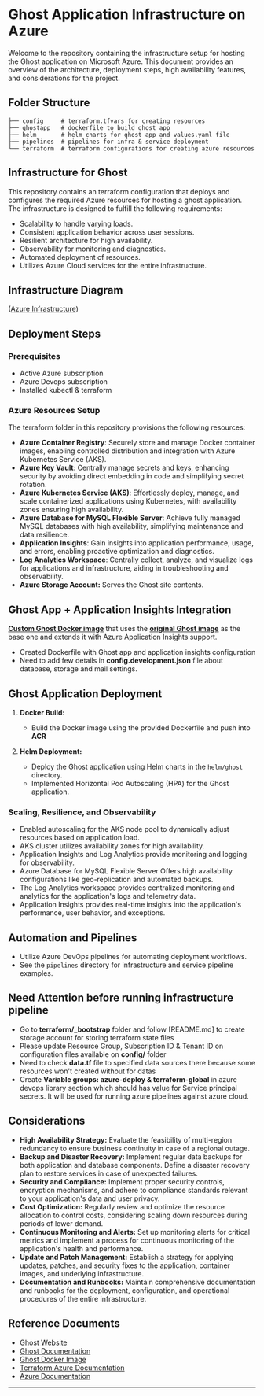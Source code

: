 # Ghost Application Infrastructure on Azure

Welcome to the repository containing the infrastructure setup for hosting the Ghost application on Microsoft Azure. This document provides an overview of the architecture, deployment steps, high availability features, and considerations for the project.

## Folder Structure

```
├── config     # terraform.tfvars for creating resources
├── ghostapp   # dockerfile to build ghost app
├── helm       # helm charts for ghost app and values.yaml file
├── pipelines  # pipelines for infra & service deployment
└── terraform  # terraform configurations for creating azure resources
```

## Infrastructure for Ghost

This repository contains an terraform configuration that deploys and configures the required Azure resources for hosting a ghost application. The infrastructure is designed to fulfill the following requirements:

- Scalability to handle varying loads.
- Consistent application behavior across user sessions.
- Resilient architecture for high availability.
- Observability for monitoring and diagnostics.
- Automated deployment of resources.
- Utilizes Azure Cloud services for the entire infrastructure.

## Infrastructure Diagram

([Azure Infrastructure](infra.drawio))

## Deployment Steps

### Prerequisites

- Active Azure subscription
- Azure Devops subscription
- Installed kubectl & terraform

### Azure Resources Setup

The terraform folder in this repository provisions the following resources:

- **Azure Container Registry**: Securely store and manage Docker container images, enabling controlled distribution and integration with Azure Kubernetes Service (AKS).
- **Azure Key Vault**: Centrally manage secrets and keys, enhancing security by avoiding direct embedding in code and simplifying secret rotation.
- **Azure Kubernetes Service (AKS)**: Effortlessly deploy, manage, and scale containerized applications using Kubernetes, with availability zones ensuring high availability.
- **Azure Database for MySQL Flexible Server**: Achieve fully managed MySQL databases with high availability, simplifying maintenance and data resilience.
- **Application Insights**: Gain insights into application performance, usage, and errors, enabling proactive optimization and diagnostics.
- **Log Analytics Workspace**: Centrally collect, analyze, and visualize logs for applications and infrastructure, aiding in troubleshooting and observability.
- **Azure Storage Account:** Serves the Ghost site contents.

## Ghost App + Application Insights Integration

[**Custom Ghost Docker image**](https://learn.microsoft.com/en-us/azure/container-registry/) that uses the [**original Ghost image**](https://hub.docker.com/_/ghost) as the base one and extends it with Azure Application Insights support.

- Created Dockerfile with Ghost app and application insights configuration
- Need to add few details in **config.development.json** file about database, storage and mail settings.

## Ghost Application Deployment

1. **Docker Build:**

   - Build the Docker image using the provided Dockerfile and push into **ACR**

2. **Helm Deployment:**
   - Deploy the Ghost application using Helm charts in the `helm/ghost` directory.
   - Implemented Horizontal Pod Autoscaling (HPA) for the Ghost application.

### Scaling, Resilience, and Observability

- Enabled autoscaling for the AKS node pool to dynamically adjust resources based on application load.
- AKS cluster utilizes availability zones for high availability.
- Application Insights and Log Analytics provide monitoring and logging for observability.
- Azure Database for MySQL Flexible Server Offers high availability configurations like geo-replication and automated backups.
- The Log Analytics workspace provides centralized monitoring and analytics for the application's logs and telemetry data.
- Application Insights provides real-time insights into the application's performance, user behavior, and exceptions.

## Automation and Pipelines

- Utilize Azure DevOps pipelines for automating deployment workflows.
- See the `pipelines` directory for infrastructure and service pipeline examples.

## Need Attention before running infrastructure pipeline

- Go to **terraform/\_bootstrap** folder and follow [README.md] to create storage account for storing terraform state files
- Please update Resource Group, Subscription ID & Tenant ID on configuration files available on **config/** folder
- Need to check **data.tf** file to specified data sources there because some resources won't created without for datas
- Create **Variable groups: azure-deploy & terraform-global** in azure devops library section which should has value for Service principal secrets. It will be used for running azure pipelines against azure cloud.

## Considerations

- **High Availability Strategy:** Evaluate the feasibility of multi-region redundancy to ensure business continuity in case of a regional outage.
- **Backup and Disaster Recovery:** Implement regular data backups for both application and database components. Define a disaster recovery plan to restore services in case of unexpected failures.
- **Security and Compliance:** Implement proper security controls, encryption mechanisms, and adhere to compliance standards relevant to your application's data and user privacy.
- **Cost Optimization:** Regularly review and optimize the resource allocation to control costs, considering scaling down resources during periods of lower demand.
- **Continuous Monitoring and Alerts:** Set up monitoring alerts for critical metrics and implement a process for continuous monitoring of the application's health and performance.
- **Update and Patch Management:** Establish a strategy for applying updates, patches, and security fixes to the application, container images, and underlying infrastructure.
- **Documentation and Runbooks:** Maintain comprehensive documentation and runbooks for the deployment, configuration, and operational procedures of the entire infrastructure.

## Reference Documents

- [Ghost Website](https://ghost.org/)
- [Ghost Documentation](https://ghost.org/docs/)
- [Ghost Docker Image](https://hub.docker.com/_/ghost)
- [Terraform Azure Documentation](https://registry.terraform.io/providers/hashicorp/azurerm/latest/docs)
- [Azure Documentation](https://learn.microsoft.com/en-us/docs/)

---
